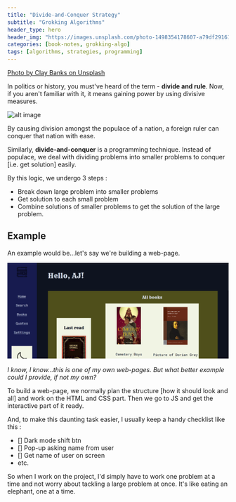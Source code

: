 ```yaml
---
title: "Divide-and-Conquer Strategy"
subtitle: "Grokking Algorithms"
header_type: hero
header_img: "https://images.unsplash.com/photo-1498354178607-a79df2916198?q=80&w=1976&auto=format&fit=crop&ixlib=rb-4.0.3&ixid=M3wxMjA3fDB8MHxwaG90by1wYWdlfHx8fGVufDB8fHx8fA%3D%3D"
categories: [book-notes, grokking-algo]
tags: [algorithms, strategies, programming]
---
```


[Photo by Clay Banks on Unsplash](https://unsplash.com/@claybanks)

In politics or history, you must've heard of the term - **divide and rule**. Now, if you aren't familiar with it, it means gaining power by using divisive measures.

![alt image](https://upload.wikimedia.org/wikipedia/commons/thumb/6/63/India-or-British-Raj-in-British-Empire-1909.jpg/1024px-India-or-British-Raj-in-British-Empire-1909.jpg)

By causing division amongst the populace of a nation, a foreign ruler can conquer that nation with ease.

Similarly, **divide-and-conquer** is a programming technique. Instead of populace, we deal with dividing problems into smaller problems to conquer [i.e. get solution] easily.

By this logic, we undergo 3 steps :

- Break down large problem into smaller problems
- Get solution to each small problem
- Combine solutions of smaller problems to get the solution of the large problem.

## Example

An example would be...let's say we're building a web-page.

![alt text](image.png)

*I know, I know...this is one of my own web-pages. But what better example could I provide, if not my own?*

To build a web-page, we normally plan the structure [how it should look and all] and work on the HTML and CSS part. Then we go to JS and get the interactive part of it ready.

And, to make this daunting task easier, I usually keep a handy checklist like this :

- [] Dark mode shift btn
- [] Pop-up asking name from user
- [] Get name of user on screen
- etc.

So when I work on the project, I'd simply have to work one problem at a time and not worry about tackling a large problem at once. It's like eating an elephant, one at a time.
